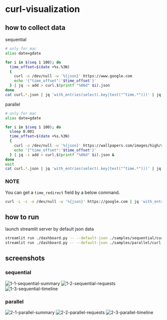# curl-visualization

## how to collect data
sequential
``` bash
# only for mac
alias date=gdate

for i in $(seq 1 100); do
  time_offset=$(date +%s.%3N)
  {
    curl -o /dev/null -w '%{json}' https://www.google.com
    echo '{"time_offset":'$time_offset'}'
  } | jq -s add > curl.$(printf "%06d" $i).json
done
cat curl.*.json | jq 'with_entries(select(.key|test("^time.*")))' | jq -s . > curl.time-results.json
```

parallel
``` bash
# only for mac
alias date=gdate

for i in $(seq 1 100); do
  sleep 0.001
  time_offset=$(date +%s.%3N)
  {
    curl -o /dev/null -w '%{json}' https://wallpapers.com/images/high/sunset-forest-4k-pc-art-3bov3n49o9j58x2s.webp
    echo '{"time_offset":'$time_offset'}'
  } | jq -s add > curl.$(printf "%06d" $i).json &
done
wait
cat curl.*.json | jq 'with_entries(select(.key|test("^time.*")))' | jq -s . > curl.time-results.json
```

### NOTE
You can get a `time_redirect` field by a below command.
``` bash
curl -L -s -o /dev/null -w '%{json}' https://google.com | jq 'with_entries(select(.key|test("^time.*")))'
```

## how to run
launch streamlit server by default json data
``` bash
streamlit run ./dashboard.py -- --default-json ./samples/sequential/curl.time-results.json
streamlit run ./dashboard.py -- --default-json ./samples/parallel/curl.time-results.json
```

## screenshots
### sequential
![1-1-sequential-summary](https://github.com/user-attachments/assets/95366624-39ef-4d37-8feb-dbd2fdd4076d)
![1-2-sequential-requests](https://github.com/user-attachments/assets/37191152-e95d-47b7-847c-358ad9ace1d3)
![1-3-sequential-timeline](https://github.com/user-attachments/assets/d086bc33-bb53-4747-b11b-f18df6778b28)

### parallel
![2-1-parallel-summary](https://github.com/user-attachments/assets/b18f8790-6849-4590-a79e-562525edb24a)
![2-2-parallel-requests](https://github.com/user-attachments/assets/24a8e0c5-d342-4102-9d87-09e1ff9d5df5)
![2-3-parallel-timeline](https://github.com/user-attachments/assets/507efe1c-cfb1-4457-bd2d-8314dd00a1a6)
